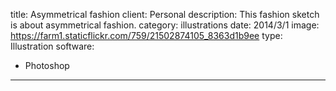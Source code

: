 title: Asymmetrical fashion
client: Personal
description: This fashion sketch is about asymmetrical fashion.
category: illustrations
date: 2014/3/1
image: https://farm1.staticflickr.com/759/21502874105_8363d1b9ee
type: Illustration
software:
- Photoshop
---
